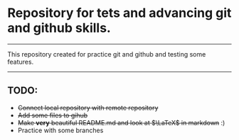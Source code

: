 # Repository for tets and advancing git and github skills.


----


This repository created for practice git and github and testing some features.


----


## TODO:


* ~~Connect local repository with remote repository~~
* ~~Add some files to gihub~~
* ~~Make **very** beautiful README.md and look at $\LaTeX$ in markdown~~ :)
* Practice with some branches